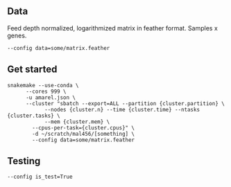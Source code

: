 
## Data

Feed depth normalized, logarithmized matrix in feather format. Samples x genes.

```
--config data=some/matrix.feather
```

## Get started

```
snakemake --use-conda \
	  --cores 999 \  
	  -u amarel.json \
	  --cluster "sbatch --export=ALL --partition {cluster.partition} \
			--nodes {cluster.n} --time {cluster.time} --ntasks {cluster.tasks} \
		 	--mem {cluster.mem} \
	  	--cpus-per-task={cluster.cpus}" \
		-d ~/scratch/mal456/[something] \
		--config data=some/matrix.feather
```

## Testing

```
--config is_test=True
```
